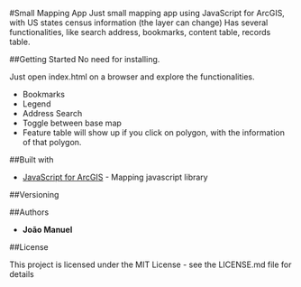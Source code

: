 #Small Mapping App
Just small mapping app using JavaScript for ArcGIS, with US states census information (the layer can change)
Has several functionalities, like search address, bookmarks, content table, records table.

##Getting Started
No need for installing.

Just open index.html on a browser and explore the functionalities.
* Bookmarks
* Legend
* Address Search
* Toggle between base map
* Feature table will show up if you click on polygon, with the information of that polygon.

##Built with
* [JavaScript for ArcGIS](https://developers.arcgis.com/javascript/3/) - Mapping javascript library

##Versioning

##Authors
* **João Manuel**

##License

This project is licensed under the MIT License - see the LICENSE.md file for details
